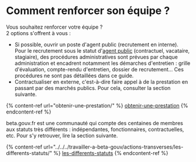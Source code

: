 # Comment renforcer son équipe ?

Vous souhaitez renforcer votre équipe ? \
2 options s'offrent à vous :&#x20;

* Si possible, ouvrir un poste d'agent public (recrutement en interne). Pour le recrutement sous le statut d'[agent public](../../../travailler-a-beta-gouv/actions-transverses/les-differents-statuts/fonctionnaires-et-contractuels-de-la-fonction-publique.md) (contractuel, vacataire, stagiaire), des procédures administratives sont prévues par chaque administration et encadrent notamment les démarches d'entretien : grille d'évaluation, compte-rendu d'entretien, dossier de recrutement… Ces procédures ne sont pas détaillées dans ce guide.&#x20;
* Contractualiser en externe, c'est-à-dire faire appel à de la prestation en passant par des marchés publics. Pour cela, consulter la section suivante.

{% content-ref url="obtenir-une-prestation/" %}
[obtenir-une-prestation](obtenir-une-prestation/)
{% endcontent-ref %}

beta.gouv.fr est une communauté qui compte des centaines de membres aux statuts très différents : indépendantes, fonctionnaires, contractuelles, etc. Pour s'y retrouver, lire la section suivante.

{% content-ref url="../../../travailler-a-beta-gouv/actions-transverses/les-differents-statuts/" %}
[les-differents-statuts](../../../travailler-a-beta-gouv/actions-transverses/les-differents-statuts/)
{% endcontent-ref %}
